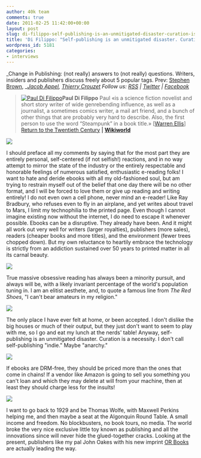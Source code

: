 ```yaml
---
author: 40k team
comments: true
date: 2011-02-25 11:42:00+00:00
layout: post
slug: di-filippo-self-publishing-is-an-unmitigated-disaster-curation-is-a-necessity
title: 'Di Filippo: "Self-publishing is an unmitigated disaster. Curation is a necessity."'
wordpress_id: 5181
categories:
- interviews
---
```


_Change in Publishing: (not really) answers to (not really) questions.
Writers, insiders and publishers discuss freely about 5 popular tags.
Prev: [Stephen Brown](http://www.40kbooks.com/?p=4801), __[Jacob Appel](http://www.40kbooks.com/?p=4928), [Thierry Crouzet](http://www.40kbooks.com/?p=5086)
Follow us: [RSS](http://www.40kbooks.com/?feed=rss2) | [Twitter](http://twitter.com/#!/40kBooks) | [Facebook](http://www.facebook.com/40kbooks)_


> [![Paul Di Filippo](http://www.40kbooks.com/wp-content/uploads/2010/07/Paul-Di-Filippo.jpg)](http://www.40kbooks.com/?attachment_id=307)**Paul Di Filippo**
Paul «is a science fiction novelist and short story writer of wide genrebending influence, as well as a journalist, a sometimes comics writer, a mail art friend, and a bunch of other things that are probably very hard to describe. Also, the first person to use the word “Steampunk” in a book title.» [[Warren Ellis](http://www.warrenellis.com/?p=11749)]
[Return to the Twentieth Century](http://www.amazon.com/Return-Twentieth-Century-ebook/dp/B004IWQVM2/ref=cm_lmf_tit_2) **| [Wikiworld](http://www.amazon.com/Wikiworld-ebook/dp/B0047T7OWM/ref=cm_lmf_tit_7)**


[![](http://www.40kbooks.com/wp-content/uploads/tagebook.jpg)](http://www.40kbooks.com/?attachment_id=4810)

I should preface all my comments by saying that for the most part they are entirely personal, self-centered (if not selfish!) reactions, and in no way attempt to mirror the state of the industry or the entirely respectable and honorable feelings of numerous satisfied, enthusiastic e-reading folks!
I want to hate and deride ebooks with all my old-fashioned soul, but am trying to restrain myself out of the belief that one day there will be no other format, and I will be forced to love them or give up reading and writing entirely!
I do not even own a cell phone, never mind an e-reader! Like Ray Bradbury, who refuses even to fly in an airplane, and yet writes about travel to Mars, I limit my technophilia to the printed page. Even though I cannot imagine existing now without the internet, I do need to escape it whenever possible.
Ebooks can be a disruptive. They already have been. And it might all work out very well for writers (larger royalties), publishers (more sales), readers (cheaper books and more titles), and the environment (fewer trees chopped down). But my own reluctance to heartily embrace the technology is strictly from an addiction sustained over 50 years to printed matter in all its carnal beauty.

[![](http://www.40kbooks.com/wp-content/uploads/tag-future.jpg)](http://www.40kbooks.com/?attachment_id=4815)

True massive obsessive reading has always been a minority pursuit, and always will be, with a likely invariant percentage of the world's population tuning in. I am an elitist aesthete, and, to quote a famous line from _The Red Shoes_, "I can't bear amateurs in my religion."

[![](http://www.40kbooks.com/wp-content/uploads/tag-indie.jpg)](http://www.40kbooks.com/?attachment_id=4818)

The only place I have ever felt at home, or been accepted. I don't dislike the big houses or much of their output, but they just don't want to seem to play with me, so I go and eat my lunch at the nerds' table!
Anyway, self-publishing is an unmitigated disaster. Curation is a necessity. I don't call self-publishing "indie." Maybe "anarchy."

[![](http://www.40kbooks.com/wp-content/uploads/tag-prices.jpg)](http://www.40kbooks.com/?attachment_id=4821)

If ebooks are DRM-free, they should be priced more than the ones that come in chains!
If a vendor like Amazon is going to sell you something you can't loan and which they may delete at will from your machine, then at least they should charge less for the insults!

[![](http://www.40kbooks.com/wp-content/uploads/tag-innovation.jpg)](http://www.40kbooks.com/?attachment_id=4828)

I want to go back to 1929 and be Thomas Wolfe, with Maxwell Perkins helping me, and then maybe a seat at the Algonquin Round Table. A small income and freedom. No blockbusters, no book tours, no media. The world broke the very nice exclusive little toy known as publishing and all the innovations since will never hide the glued-together cracks.
Looking at the present, publishers like my pal John Oakes with his new imprint [OR Books](http://www.orbooks.com/) are actually leading the way.
